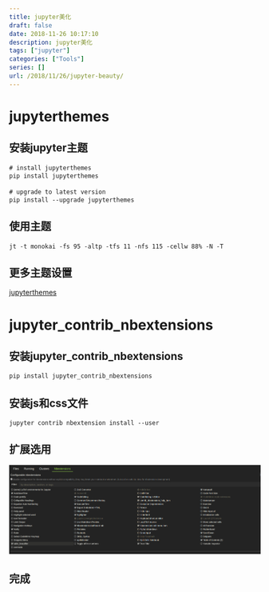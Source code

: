 ```yaml
---
title: jupyter美化
draft: false
date: 2018-11-26 10:17:10
description: jupyter美化
tags: ["jupyter"]
categories: ["Tools"]
series: []
url: /2018/11/26/jupyter-beauty/
---
```


# jupyterthemes

## 安装jupyter主题

```text
# install jupyterthemes
pip install jupyterthemes

# upgrade to latest version
pip install --upgrade jupyterthemes
```

##  使用主题

```
jt -t monokai -fs 95 -altp -tfs 11 -nfs 115 -cellw 88% -N -T
```

## 更多主题设置

[jupyterthemes](https://github.com/dunovank/jupyter-themes)

# jupyter_contrib_nbextensions



## 安装jupyter_contrib_nbextensions

```reStructuredText
pip install jupyter_contrib_nbextensions
```



## 安装js和css文件

```text
jupyter contrib nbextension install --user
```



## 扩展选用

![1543199245282](/images/2018-11-26/1543199245282.png)



## 完成